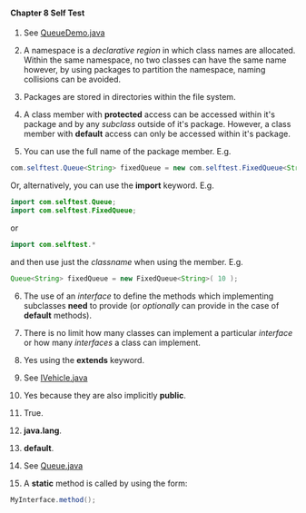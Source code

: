 #### Chapter 8 Self Test

1) See [QueueDemo.java](src/com/selftest/QueueDemo.java)

2) A namespace is a _declarative_ _region_ in which class names are allocated.  Within the same namespace, no two classes can have the same name however, by using packages to partition the namespace, naming collisions can be avoided.

3)  Packages are stored in directories within the file system.

4)  A class member with **protected** access can be accessed within it's package and by any _subclass_ outside of it's package.  However, a class member with **default** access can only be accessed within it's package.

5)  You can use the full name of the package member. E.g.
```java
com.selftest.Queue<String> fixedQueue = new com.selftest.FixedQueue<String>( 10 );
```
 
Or, alternatively, you can use the **import** keyword. E.g.
```java
import com.selftest.Queue;
import com.selftest.FixedQueue;
```

or 
```java
import com.selftest.*
```

and then use just the _classname_ when using the member. E.g.
```java
Queue<String> fixedQueue = new FixedQueue<String>( 10 );
```

 6) The use of an _interface_ to define the methods which implementing subclasses **need** to provide (or _optionally_ can provide in the case of **default** methods).
 
 7) There is no limit how many classes can implement a particular _interface_ or how many _interfaces_ a class can implement.
 
 8) Yes using the **extends** keyword.
 
 9) See [IVehicle.java](src/com/selftest/Vehicle/IVehicle.java)
 
 10) Yes because they are also implicitly **public**.
 
 11) True.
 
 12) **java.lang**.
 
 13) **default**.
 
 14) See [Queue.java](src/com/selftest/qpack/Queue.java)
 
 15) A **static** method is called by using the form:
 ```java
 MyInterface.method();
 ```
